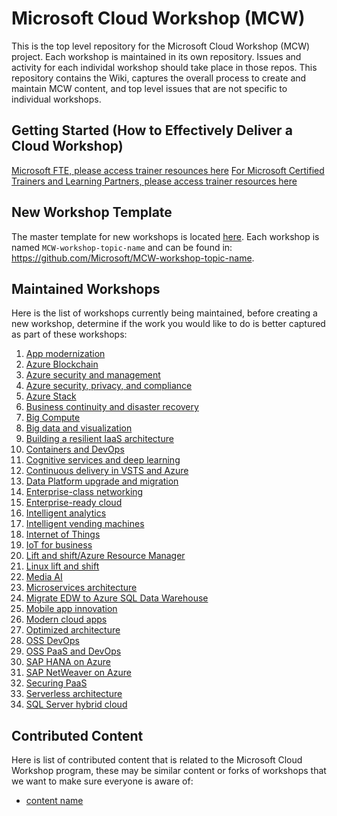 # Microsoft Cloud Workshop (MCW)
This is the top level repository for the Microsoft Cloud Workshop (MCW) project. Each workshop is maintained in its own repository.  Issues and activity for each individal workshop should take place in those repos.  This repository contains the Wiki, captures the overall process to create and maintain MCW content, and top level issues that are not specific to individual workshops.

## Getting Started (How to Effectively Deliver a Cloud Workshop)
[Microsoft FTE, please access trainer resounces here](https://microsoft.sharepoint.com/sites/infopedia_g01/pages/cards/cloud-workshop-announcement.aspx)
[For Microsoft Certified Trainers and Learning Partners, please access trainer resources here](https://learningdownloadcenter.microsoft.com)

## New Workshop Template
The master template for new workshops is located [here](https://github.com/Microsoft/MCW-Template-Cloud-Workshop). Each workshop is named `MCW-workshop-topic-name` and can be found in: https://github.com/Microsoft/MCW-workshop-topic-name.

## Maintained Workshops
Here is the list of workshops currently being maintained, before creating a new workshop, determine if the work you would like to do is better captured as part of these workshops:

1. [App modernization](https://github.com/Microsoft/MCW-App-Modernization)
1. [Azure Blockchain](https://github.com/Microsoft/MCW-Azure-Blockchain)
1. [Azure security and management](https://github.com/Microsoft/MCW-Azure-Security-and-Management)
1. [Azure security, privacy, and compliance](https://github.com/Microsoft/MCW-Azure-Security-Privacy-and-Compliance)
1. [Azure Stack](https://github.com/Microsoft/MCW-Azure-Stack)
1. [Business continuity and disaster recovery](https://github.com/Microsoft/MCW-Business-Continuity-and-Disaster-Recovery)
1. [Big Compute](https://github.com/Microsoft/MCW-Big-Compute)
1. [Big data and visualization](https://github.com/Microsoft/MCW-Big-Data-and-Visualization)
1. [Building a resilient IaaS architecture](https://github.com/Microsoft/MCW-Building-A-Resilient-IaaS-Architecture)
1. [Containers and DevOps](https://github.com/Microsoft/MCW-Containers-and-DevOps)
1. [Cognitive services and deep learning](https://github.com/Microsoft/MCW-Cognitive-Services-and-Deep-Learning)
1. [Continuous delivery in VSTS and Azure](https://github.com/Microsoft/MCW-Continuous-Delivery-in-VSTS-and-Azure)
1. [Data Platform upgrade and migration](https://github.com/Microsoft/MCW-Data-Platform-upgrade-and-migration)
1. [Enterprise-class networking](https://github.com/Microsoft/MCW-Enterprise-Class-Networking)
1. [Enterprise-ready cloud](https://github.com/Microsoft/MCW-Enterprise-Ready-Cloud)
1. [Intelligent analytics](https://github.com/Microsoft/MCW-Intelligent-Analytics)
1. [Intelligent vending machines](https://github.com/Microsoft/MCW-Intelligent-Vending-Machines)
1. [Internet of Things](https://github.com/Microsoft/MCW-Internet-of-Things)
1. [IoT for business](https://github.com/Microsoft/MCW-IoT-for-Business)
1. [Lift and shift/Azure Resource Manager](https://github.com/Microsoft/MCW-Lift-and-shift-Azure-Resource-Manager)
1. [Linux lift and shift](https://github.com/Microsoft/MCW-Linux-Lift-and-Shift)
1. [Media AI](https://github.com/Microsoft/MCW-Media-AI)
1. [Microservices architecture](https://github.com/Microsoft/MCW-Microservices-Architecture)
1. [Migrate EDW to Azure SQL Data Warehouse](https://github.com/Microsoft/MCW-Migrate-EDW-to-Azure-SQL-Data-Warehouse)
1. [Mobile app innovation](https://github.com/Microsoft/MCW-Mobile-App-Innovation)
1. [Modern cloud apps](https://github.com/Microsoft/MCW-Modern-Cloud-Apps)
1. [Optimized architecture](https://github.com/Microsoft/MCW-Optimized-Architecture)
1. [OSS DevOps](https://github.com/Microsoft/MCW-OSS-DevOps)
1. [OSS PaaS and DevOps](https://github.com/Microsoft/MCW-OSS-PaaS-and-DevOps)
1. [SAP HANA on Azure](https://github.com/Microsoft/MCW-SAP-Hana-on-Azure)
1. [SAP NetWeaver on Azure](https://github.com/Microsoft/MCW-SAP-NetWeaver-on-Azure)
1. [Securing PaaS](https://github.com/Microsoft/MCW-Securing-PaaS)
1. [Serverless architecture](https://github.com/Microsoft/MCW-Serverless-Architecture)
1. [SQL Server hybrid cloud](https://github.com/Microsoft/MCW-SQL-Server-Hybrid-Cloud) 

## Contributed Content
Here is list of contributed content that is related to the Microsoft Cloud Workshop program, these may be similar content or forks of workshops that we want to make sure everyone is aware of:
- [content name](https://www.github.com/name)

